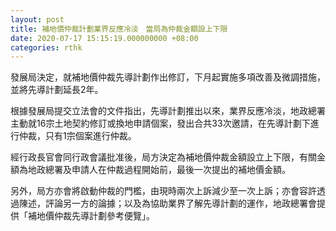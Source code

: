 ```yaml
---
layout: post
title: 補地價仲裁計劃業界反應冷淡　當局為仲裁金額設上下限
date: 2020-07-17 15:15:19.000000000 +08:00
categories: rthk
---
```


發展局決定，就補地價仲裁先導計劃作出修訂，下月起實施多項改善及微調措施，並將先導計劃延長2年。

根據發展局提交立法會的文件指出，先導計劃推出以來，業界反應冷淡，地政總署主動就16宗土地契約修訂或換地申請個案，發出合共33次邀請，在先導計劃下進行仲裁，只有1宗個案進行仲裁。

經行政長官會同行政會議批准後，局方決定為補地價仲裁金額設立上下限，有關金額為地政總署及申請人在仲裁過程開始前，最後一次提出的補地價金額。

另外，局方亦會將啟動仲裁的門檻，由現時兩次上訴減少至一次上訴；亦會容許透過陳述，評論另一方的論據；以及為協助業界了解先導計劃的運作，地政總署會提供「補地價仲裁先導計劃參考便覽」。
